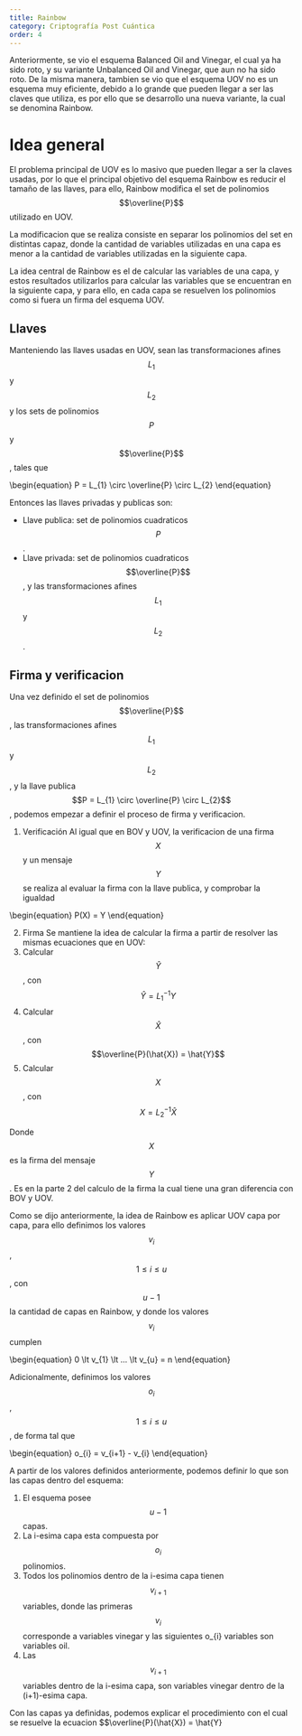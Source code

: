 ```yaml
---
title: Rainbow
category: Criptografía Post Cuántica
order: 4
---
```


Anteriormente, se vio el esquema Balanced Oil and Vinegar, el cual ya ha sido roto, y su variante Unbalanced Oil and Vinegar, que aun no ha sido roto. De la misma manera, tambien se vio que el esquema UOV no es un esquema muy eficiente, debido a lo grande que pueden llegar a ser las claves que utiliza, es por ello que se desarrollo una nueva variante, la cual se denomina Rainbow.

# Idea general

El problema principal de UOV es lo masivo que pueden llegar a ser la claves usadas, por lo que el principal objetivo del esquema Rainbow es reducir el tamaño de las llaves, para ello, Rainbow modifica el set de polinomios $$\overline{P}$$ utilizado en UOV.

La modificacion que se realiza consiste en separar los polinomios del set en distintas capaz, donde la cantidad de variables utilizadas en una capa es menor a la cantidad de variables utilizadas en la siguiente capa.

La idea central de Rainbow es el de calcular las variables de una capa, y estos resultados utilizarlos para calcular las variables que se encuentran en la siguiente capa, y para ello, en cada capa se resuelven los polinomios como si fuera un firma del esquema UOV.

## Llaves

Manteniendo las llaves usadas en UOV, sean las transformaciones afines $$L_{1}$$ y $$L_{2}$$ y los sets de polinomios $$P$$ y $$\overline{P}$$, tales que

\begin{equation}
	P = L_{1} \circ \overline{P} \circ L_{2}
\end{equation}

Entonces las llaves privadas y publicas son:

 - Llave publica: set de polinomios cuadraticos $$P$$.
 - Llave privada: set de polinomios cuadraticos $$\overline{P}$$, y las transformaciones afines $$L_{1}$$ y $$L_{2}$$.

## Firma y verificacion

Una vez definido el set de polinomios $$\overline{P}$$, las transformaciones afines $$L_{1}$$ y $$L_{2}$$, y la llave publica $$P = L_{1} \circ \overline{P} \circ L_{2}$$, podemos empezar a definir el proceso de firma y verificacion.

 1. Verificación
 Al igual que en BOV y UOV, la verificacion de una firma $$X$$ y un mensaje $$Y$$ se realiza al evaluar la firma con la llave publica, y comprobar la igualdad

 \begin{equation}
 	P(X) = Y
 \end{equation}

 2. Firma
 Se mantiene la idea de calcular la firma a partir de resolver las mismas ecuaciones que en UOV:
  1. Calcular $$\hat{Y}$$, con $$\hat{Y} = L_{1}^{-1}Y$$
  2. Calcular $$\hat{X}$$, con $$\overline{P}(\hat{X}) = \hat{Y}$$
  3. Calcular $$X$$, con $$X = L_{2}^{-1} \hat{X}$$

 Donde $$X$$ es la firma del mensaje $$Y$$. Es en la parte 2 del calculo de la firma la cual tiene una gran diferencia con BOV y UOV.

 Como se dijo anteriormente, la idea de Rainbow es aplicar UOV capa por capa, para ello definimos los valores $$v_{i}$$, $$1 \leq i \leq u$$, con $$u-1$$ la cantidad de capas en Rainbow, y donde los valores $$v_{i}$$ cumplen

 \begin{equation}
 	0 \lt v_{1} \lt ... \lt v_{u} = n
 \end{equation}

 Adicionalmente, definimos los valores $$o_{i}$$, $$1 \leq i \leq u$$, de forma tal que

 \begin{equation}
 	o_{i} = v_{i+1} - v_{i}
 \end{equation}

 A partir de los valores definidos anteriormente, podemos definir lo que son las capas dentro del esquema:
  1. El esquema posee $$u-1$$ capas.
  2. La i-esima capa esta compuesta por $$o_{i}$$ polinomios.
  3. Todos los polinomios dentro de la i-esima capa tienen $$v_{i+1}$$ variables, donde las primeras $$v_{i}$$ corresponde a variables vinegar y las siguientes o_{i} variables son variables oil.
  4. Las $$v_{i+1}$$ variables dentro de la i-esima capa, son variables vinegar dentro de la (i+1)-esima capa.

 Con las capas ya definidas, podemos explicar el procedimiento con el cual se resuelve la ecuacion $$\overline{P}(\hat{X}) = \hat{Y}